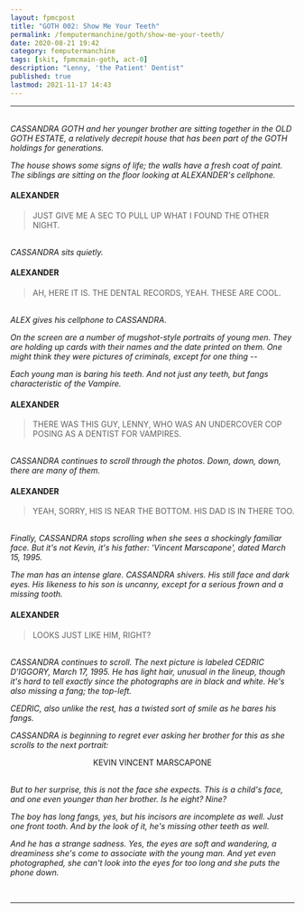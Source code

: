 ```yaml
---
layout: fpmcpost
title: "GOTH 002: Show Me Your Teeth"
permalink: /femputermanchine/goth/show-me-your-teeth/
date: 2020-08-21 19:42
category: femputermanchine
tags: [skit, fpmcmain-goth, act-0]
description: "Lenny, 'the Patient' Dentist"
published: true
lastmod: 2021-11-17 14:43
---
```

[//]: # (  8/25/20  -added)
[//]: # ( 10/15/21  -linkout removed)
[//]: # ( 10/26/21  -formatting update)
[//]: # ( 11/03/21  -title added)
[//]: # ( 11/17/21  -updated for place names)

*****
<br><i>CASSANDRA GOTH and her younger brother are sitting together in the OLD GOTH ESTATE, a relatively decrepit house that has been part of the GOTH holdings for generations.</i>

<i>The house shows some signs of life; the walls have a fresh coat of paint. The siblings are sitting on the floor looking at ALEXANDER's cellphone.</i>

#### ALEXANDER 

> JUST GIVE ME A SEC TO PULL UP WHAT I FOUND THE OTHER NIGHT.

<br><i>CASSANDRA sits quietly.</i>

#### ALEXANDER 

> AH, HERE IT IS. THE DENTAL RECORDS, YEAH. THESE ARE COOL.

<br><i>ALEX gives his cellphone to CASSANDRA. </i>

<i>On the screen are a number of mugshot-style portraits of young men. They are holding up cards with their names and the date printed on them. One might think they were pictures of criminals, except for one thing --</i>

<i>Each young man is baring his teeth. And not just any teeth, but fangs characteristic of the Vampire.</i>

#### ALEXANDER 

> THERE WAS THIS GUY, LENNY, WHO WAS AN UNDERCOVER COP POSING AS A DENTIST FOR VAMPIRES.

<br><i>CASSANDRA continues to scroll through the photos. Down, down, down, there are many of them.</i>

#### ALEXANDER 

> YEAH, SORRY, HIS IS NEAR THE BOTTOM. HIS DAD IS IN THERE TOO.

<br><i>Finally, CASSANDRA stops scrolling when she sees a shockingly familiar face. But it's not Kevin, it's his father: 'Vincent Marscapone', dated March 15, 1995.</i>

<i>The man has an intense glare. CASSANDRA shivers. His still face and dark eyes. His likeness to his son is uncanny, except for a serious frown and a missing tooth.</i>

#### ALEXANDER 

> LOOKS JUST LIKE HIM, RIGHT?

<br><i>CASSANDRA continues to scroll. The next picture is labeled CEDRIC D'IGGORY, March 17, 1995. He has light hair, unusual in the lineup, though it's hard to tell exactly since the photographs are in black and white. He's also missing a fang; the top-left. </i>

<i>CEDRIC, also unlike the rest, has a twisted sort of smile as he bares his fangs. </i>

<i>CASSANDRA is beginning to regret ever asking her brother for this as she scrolls to the next portrait:</i>

<center>KEVIN VINCENT MARSCAPONE</center>

<br><i>But to her surprise, this is not the face she expects. This is a child's face, and one even younger than her brother. Is he eight? Nine?</i>

<i>The boy has long fangs, yes, but his incisors are incomplete as well. Just one front tooth. And by the look of it, he's missing other teeth as well.</i>

<i>And he has a strange sadness. Yes, the eyes are soft and wandering, a dreaminess she's come to associate with the young man. And yet even photographed, she can't look into the eyes for too long and she puts the phone down.</i>

<BR>

*****

